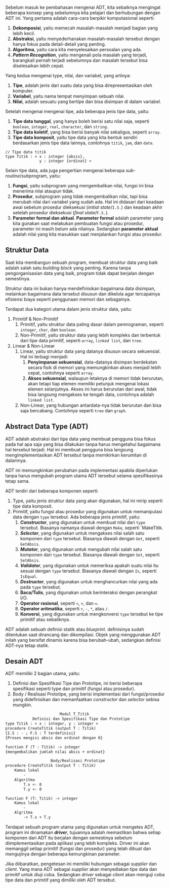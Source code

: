 Sebelum masuk ke pembahasan mengenai ADT, kita sebaiknya mengingat beberapa konsep yang sebelumnya kita pelajari dan berhubungan dengan ADT ini. Yang pertama adalah cara-cara berpikir komputasional seperti:
1. **Dekomposisi**, yaitu memecah masalah-masalah menjadi bagian yang lebih kecil.
2. **Abstraksi**, yaitu menyederhanakan masalah-masalah tersebut dengan hanya fokus pada detail-detail yang penting.
3. **Algoritma**, yaitu cara kita menyelesaikan persoalan yang ada.
4. ***Pattern Recognition***, yaitu mengenali pola masalah yang terjadi, barangkali pernah terjadi sebelumnya dan masalah tersebut bisa diselesaikan lebih cepat.

Yang kedua mengenai type, nilai, dan variabel, yang artinya:
1. **Tipe**, adalah jenis dari suatu data yang bisa direpresentasikan oleh komputer.
2. **Variabel**, yaitu nama tempat menyimpan sebuah nilai.
3. **Nilai**, adalah sesuatu yang bertipe dan bisa disimpan di dalam variabel.

Setelah mengenai mengenai tipe, ada beberapa jenis tipe data, yaitu:
1. **Tipe data tunggal**, yang hanya boleh berisi satu nilai saja, seperti `boolean`, `integer`, `real`, `character`, dan `string`.
2. **Tipe data koletif**, yang bisa berisi banyak nilai sekaligus, seperti `array`.
3. **Tipe data komposit**, yaitu tipe data yang kita bentuk sendiri berdasarkan jenis tipe data lainnya, contohnya `titik`, `jam`, dan `date`.
```pseudocode
// Tipe data titik
type Titik : < x : integer {absis},
			   y : integer {ordinat} >
```

Selain tipe data, ada juga pengertian mengenai beberapa *sub-routine*/subprogram, yaitu:
1. **Fungsi**, yaitu subprogram yang mengembalikan nilai, fungsi ini bisa menerima nilai ataupun tidak.
2. **Prosedur**, subprogram yang tidak mengembalikan nilai, tapi bisa merubah nilai dari variabel yang sudah ada. Hal ini didasari dari keadaan awal sebelum prosedur dieksekusi (*initial state*/`I.S.`) dan keadaan akhir setelah prosedur dieksekusi (*final state*/`F.S.`).
3. **Parameter formal dan aktual**. **Parameter formal** adalah parameter yang kita gunakan saat melakukan pembuatan fungsi atau prosedur, parameter ini masih belum ada nilainya. Sedangkan **parameter aktual** adalah nilai yang kita masukkan saat menjalankan fungsi atau prosedur.

## Struktur Data
Saat kita membangun sebuah program, membuat struktur data yang baik adalah salah satu *building block* yang penting. Karena tanpa pengorganisasian data yang baik, program tidak dapat berjalan dengan semestinya. 

Struktur data ini bukan hanya mendefinisikan bagaimana data disimpan, melainkan bagaimana data tersebut disusun dan dikelola agar tercapainya efisiensi biaya seperti penggunaan memori dan sebagainya.

Terdapat dua kategori utama dalam jenis struktur data, yaitu:
1. Primitif & Non-Primitif
	1. Primitif, yaitu struktur data paling dasar dalam pemrograman, seperti `integer`, `char`, dan `boolean`.
	2. Non-Primitif, yaitu struktur data yang lebih kompleks dan terbentuk dari tipe data primitif, seperti `array`, `linked list`, dan `tree`.
2. Linear & Non-Linear
	1. Linear, yaitu struktur data yang datanya disusun secara sekuensial. Hal ini terbagi menjadi:
		1. **Penyimpanan sekuensial**, data-datanya disimpan berdekatan secara fisik di memori yang memungkinkan akses menjadi lebih cepat, contohnya seperti `array`.
		2. **Akses sekuensial**, walaupun letaknya di memori tidak berurutan, akan tetapi tiap elemen memiliki petunjuk mengenai lokasi elemen selanjutnya. Akses ini harus berurutan dari awal, tidak bisa langsung mengakses ke tengah data, contohnya adalah `linked list`.
	2. Non-Linear, yang hubungan antardata-nya tidak berurutan dan bisa saja bercabang. Contohnya seperti `tree` dan `graph`.

## Abstract Data Type (ADT)
ADT adalah abstraksi dari tipe data yang membuat pengguna bisa fokus pada hal apa saja yang bisa dilakukan tanpa harus mengetahui bagaimana hal tersebut terjadi. Hal ini membuat pengguna bisa langsung mengimplementasikan ADT tersebut tanpa memikirkan kerumitan di dalamnya. 

ADT ini memungkinkan perubahan pada implementasi apabila diperlukan tanpa harus mengubah program utama ADT tersebut selama spesifikasinya tetap sama. 

ADT terdiri dari beberapa komponen seperti:
1. Type, yaitu jenis struktur data yang akan digunakan, hal ini mirip seperti tipe data komposit.
2. Primitif, yaitu fungsi atau prosedur yang digunakan untuk memanipulasi data dengan `type` tersebut. Ada beberapa jenis primitif, yaitu:
	1. ***Constructor***, yang digunakan untuk membuat nilai dari `type` tersebut. Biasanya namanya diawali dengan `Make`, seperti `MakeTitik.
	2. ***Selector***, yang digunakan untuk mengakses nilai salah satu komponen dari `type` tersebut. Biasanya diawali dengan `Get`, seperti `GetAbsis`.
	3. ***Mutator***, yang digunakan untuk mengubah nilai salah satu komponen dari `type` tersebut. Biasanya diawali dengan `Set`, seperti `SetAbsis`.
	4. ***Validator***, yang digunakan untuk memeriksa apakah suatu nilai itu sesuai dengan `type` tersebut. Biasanya diawali dengan `Is`, seperti `IsEqual`.
	5. ***Destructor***, yang digunakan untuk menghancurkan nilai yang ada pada `type` tersebut.
	6. **Baca/Tulis**, yang digunakan untuk berinteraksi dengan perangkat I/O.
	7. **Operator rasional**, seperti `<`, `>`, dan `=`.
	8. **Operator aritmatika**, seperti `+`, `-`, `*`, atau `/`.
	9. **Konversi**, yang digunakan untuk mengkonversi `type` tersebut ke tipe primitif atau sebaliknya.

ADT adalah sebuah definisi statik atau *blueprint*. definisinya sudah ditentukan saat dirancang dan dikompilasi. Objek yang menggunakan ADT inilah yang bersifat dinamis karena bisa berubah-ubah, sedangkan definisi ADT-nya tetap statik.

## Desain ADT
ADT memiliki 2 bagian utama, yaitu:
1. Definisi dan Spesifikasi Tipe dan Prototipe, ini berisi beberapa spesifikasi seperti type dan primitif (fungsi atau prosedur).
2. Body / Realisasi Prototipe, yang berisi implementasi dari fungsi/prosedur yang didefinisikan dan memanfaatkan *constructor* dan *selector* sebisa mungkin.
```latex
						Modul T_Titik
			Definisi dan Spesifikasi Tipe dan Prototipe
type Titik : < x : integer, y : integer >
procedure CreateTitik (output T : Titik)
{I.S : - ; F.S : T terdefinisi}
{Proses mengisi absis dan ordinat dengan 0}

function F (T : Titik) -> integer
{mengembalikan jumlah nilai absis + ordinat}

					Body/Realisasi Prototipe
procedure CreateTitik (output T : Titik)
	Kamus lokal
		-
	Algoritma
		T.x <- 0
		T.y <- 0

function F (T: Titik) -> integer
	Kamus lokal
		-
	Algritma
		-> T.x + T.y
```

Terdapat sebuah program utama yang digunakan untuk mengetes ADT, program ini dinamakan ***driver***, tujuannya adalah memastikan bahwa setiap komponen dari ADT itu berjalan dengan semestinya sebelum diimplementasikan pada aplikasi yang lebih kompleks. Driver ini akan memanggil setiap primitif (fungsi dan prosedur) yang telah dibuat dan mengujinya dengan beberapa kemungkinan parameter.

Jika diibaratkan, pengetesan ini memiliki hubungan sebagai *supplier* dan *client*. Yang mana ADT sebagai *supplier* akan menyediakan tipe data dan primitif untuk diuji coba. Sedangkan *driver* sebagai *client* akan menguji coba tipe data dan primitif yang dimiliki oleh ADT tersebut.